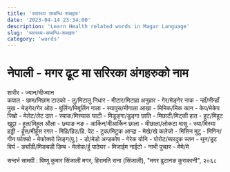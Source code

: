 ```yaml
---
title: 'स्वास्थ्य सम्बन्धि शब्दहरु'
date: '2023-04-14 23:34:00'
description: 'Learn Health related words in Magar Language'
slug: 'स्वास्थ्य-सम्बन्धि-शब्दहरु'
category: 'words'
---
```

# नेपाली - मगर ढूट मा सरिरका अंगहरुको नाम

शारीर  -    ज्यान/मीज्यान   
कपाल -  छाम/मिछाम 
टाउको -    लु/मिटालु 
 निधार -    मीटार/मिटाहा
अनुहार -   गेर/मेङ्गेर 
नाक    -    न्हाँ/मीन्हाँ 
 मुख    -   मेङ्गेर/गेर 
ओठ    -   बुर्लिन/मिबूर्लिन
गाला   -    स्यापुस/मीगाला
आखा  -     मिमिक/मिक
कान   -     केप/मेकेप
जिब्रो  -     मेलेट/लेट
दात    -    स्याक/मिस्याक
घाटी   -    मिडूङ्गा/डूङ्गा
 छाति  -    मिछाटी/मिट्की
हात   -    हूट/मिहूट
खुट्टा -    हुल/मिहुल
औला -    छ्याङ
नङ    -    आर्किन/मीआर्किन
छाला  -    मीछाला/लोकटा
मासु -      स्या/मिस्या
 हड्डी -     र्हूस/मीर्हूस
रगत -     मिहि/हिउ/हि.
पेट  -      टुक/मिटुक
आन्द्रा -    मेखे/खे
कलेजो -    मिसिन
मुटु -        मिगिन/गीन
फोक्सो -    मेफोक्सो
लिङ्ग(पु.) - डो/मेडो
अन्डकोष -  गेरेक
योनि -       पोरोट/ब्यरदुक
स्तन -       थुन/डुट 
विर्य -         ङ्याँडी/मिङ्यडी
डिम्ब -        मेलोक/र्हु
पाठेघर -       मिजाईम
नाईटो -         नाभी
पुच्छर -        मेमे/मे

सन्दर्भ सामग्री  : बिष्णु कुमार सिंजाली मगर, हिरामति राना (सिंजाली),  "मगर  ढुटानङ कुराकानी", २०६८